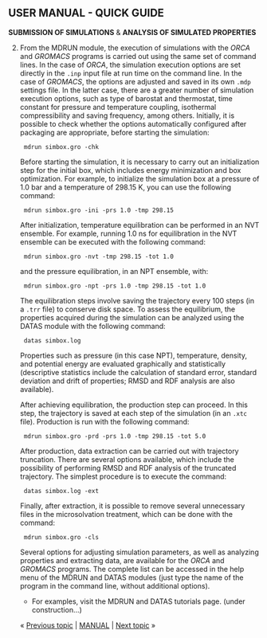 ## USER MANUAL - QUICK GUIDE

**SUBMISSION OF SIMULATIONS** & **ANALYSIS OF SIMULATED PROPERTIES**

2. From the MDRUN module, the execution of simulations with the _ORCA_ and _GROMACS_ programs is carried out using the 
   same set of command lines. In the case of _ORCA_, the simulation execution options are set directly in the `.inp` 
   input file at run time on the command line. In the case of _GROMACS_, the options are adjusted and saved in its own 
   `.mdp` settings file. In the latter case, there are a greater number of simulation execution options, such as type 
   of barostat and thermostat, time constant for pressure and temperature coupling, isothermal compressibility and 
   saving frequency, among others. Initially, it is possible to check whether the options automatically configured 
   after packaging are appropriate, before starting the simulation:

        mdrun simbox.gro -chk

   Before starting the simulation, it is necessary to carry out an initialization step for the initial box, which 
   includes energy minimization and box optimization. For example, to initialize the simulation box at a pressure of 
   1.0 bar and a temperature of 298.15 K, you can use the following command:

        mdrun simbox.gro -ini -prs 1.0 -tmp 298.15

   After initialization, temperature equilibration can be performed in an NVT ensemble. For example, running 1.0 ns 
   for equilibration in the NVT ensemble can be executed with the following command:

        mdrun simbox.gro -nvt -tmp 298.15 -tot 1.0

   and the pressure equilibration, in an NPT ensemble, with:

        mdrun simbox.gro -npt -prs 1.0 -tmp 298.15 -tot 1.0

   The equilibration steps involve saving the trajectory every 100 steps (in a `.trr` file) to conserve disk space. To 
   assess the equilibrium, the properties acquired during the simulation can be analyzed using the DATAS module with 
   the following command:

        datas simbox.log

   Properties such as pressure (in this case NPT), temperature, density, and potential energy are evaluated 
   graphically and statistically (descriptive statistics include the calculation of standard error, standard deviation 
   and drift of properties; RMSD and RDF analysis are also available).

   After achieving equilibration, the production step can proceed. In this step, the trajectory is saved at each step 
   of the simulation (in an `.xtc` file). Production is run with the following command:

        mdrun simbox.gro -prd -prs 1.0 -tmp 298.15 -tot 5.0

   After production, data extraction can be carried out with trajectory truncation. There are several options 
   available, which include the possibility of performing RMSD and RDF analysis of the truncated trajectory. The 
   simplest procedure is to execute the command:

        datas simbox.log -ext

   Finally, after extraction, it is possible to remove several unnecessary files in the microsolvation treatment, 
   which can be done with the command:

        mdrun simbox.gro -cls

   Several options for adjusting simulation parameters, as well as analyzing properties and extracting data, are 
   available for the _ORCA_ and _GROMACS_ programs. The complete list can be accessed in the help menu of the MDRUN 
   and DATAS modules (just type the name of the program in the command line, without additional options).

   * For examples, visit the MDRUN and DATAS tutorials page. (under construction...)

   « [Previous topic](https://github.com/otaviolsantana/solvate/blob/main/manual/stages/1st_Stage.md) | [MANUAL](https://github.com/otaviolsantana/solvate/tree/main/manual) | [Next topic](https://github.com/otaviolsantana/solvate/blob/main/manual/stages/3rd_Stage.md) »
